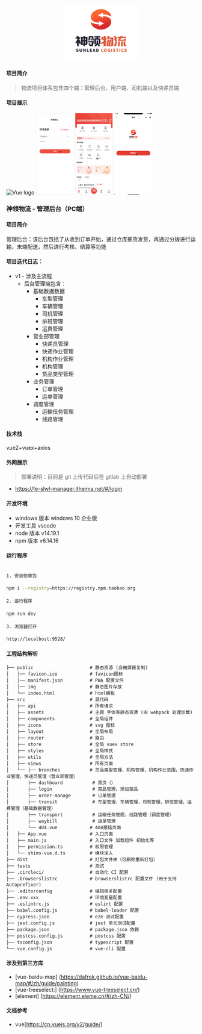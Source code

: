 <p align="center">
	<img width="200" src="./README/img/logo.png" alt="Vue logo">
</p>

#### 项目简介
> 物流项目体系包含四个端：管理后台、用户端、司机端以及快递员端

#### 项目展示
<img width="406" src="./README/img/admin.gif" alt="Vue logo">
<img width="100" src="./README/img/siji.gif" alt="Vue logo">
<img width="100" src="./README/img/kuaidiyuan.gif" alt="Vue logo">
<img width="100" src="./README/img/yonghuduan.gif" alt="Vue logo">


### 神领物流 - 管理后台（PC端）

#### 项目简介
管理后台：该后台包括了从收到订单开始，通过仓库拣货发货，再通过分拨进行运输、末端配送，然后进行考核、结算等功能

#### 项目迭代日志：
- v1 - 涉及主流程
  - 后台管理端包含：
    - 基础数据数据
      - 车型管理
      - 车辆管理
      - 司机管理
      - 排班管理
      - 运费管理
    - 营业部管理
      - 快递员管理
      - 快递作业管理
      - 机构作业管理
      - 机构管理
      - 货品类型管理
    - 业务管理
      - 订单管理
      - 运单管理
    - 调度管理
      - 运输任务管理
      - 线路管理
#### 技术栈
vue2+vuex+axios

#### 外网展示
> 部署说明：目前是 git 上传代码后在 gitlab 上自动部署
- https://fe-slwl-manager.itheima.net/#/login

#### 开发环境
- windows 版本 windows 10 企业版
- 开发工具 vscode
- node 版本 v14.19.1
- npm 版本 v6.14.16

#### 运行程序
```sh

1. 安装依赖包

npm i --registry=https://registry.npm.taobao.org

2. 运行程序

npm run dev

3. 浏览器打开

http://localhost:9528/

```

#### 工程结构解析
```
├── public                     # 静态资源 (会被直接复制)
│   │── favicon.ico            # favicon图标
│   │── manifest.json          # PWA 配置文件
│   │── img                    # 静态图片存放
│   └── index.html             # html模板
├── src                        # 源代码
│   ├── api                    # 所有请求
│   ├── assets                 # 主题 字体等静态资源 (由 webpack 处理加载)
│   ├── components             # 全局组件
│   ├── icons                  # svg 图标
│   ├── layout                 # 全局布局
│   ├── router                 # 路由
│   ├── store                  # 全局 vuex store
│   ├── styles                 # 全局样式
│   ├── utils                  # 全局方法
│   ├── views                  # 所有页面
│   └── ├── branches           # 货品类型管理，机构管理，机构作业范围，快递作业管理，快递员管理（营业部管理）
│       ├── dashboard           # 首页（）
│       ├── login               # 菜品管理、添加菜品
│       ├── order-manage        # 订单管理
│       ├── transit             # 车型管理，车辆管理，司机管理，排班管理，运费管理（基础数据管理）
│       ├── transport           # 运输任务管理，线路管理（调度管理）
│       ├── waybill             # 运单管理
│       └── 404.vue            # 404报错页面
│   ├── App.vue                # 入口页面
│   ├── main.js                # 入口文件 加载组件 初始化等
│   ├── permission.ts          # 权限管理
│   └── shims-vue.d.ts         # 模块注入
├── dist                       # 打包文件夹（可删除重新打包）
├── tests                      # 测试
├── .circleci/                 # 自动化 CI 配置
├── .browserslistrc            # browserslistrc 配置文件 (用于支持 Autoprefixer)
├── .editorconfig              # 编辑相关配置
├── .env.xxx                   # 环境变量配置
├── .eslintrc.js               # eslint 配置
├── babel.config.js            # babel-loader 配置
├── cypress.json               # e2e 测试配置
├── jest.config.js             # jest 单元测试配置
├── package.json               # package.json 依赖
├── postcss.config.js          # postcss 配置
├── tsconfig.json              # typescript 配置
└── vue.config.js              # vue-cli 配置

```

#### 涉及到第三方库

- [vue-baidu-map] (https://dafrok.github.io/vue-baidu-map/#/zh/guide/painting)
- [vue-treeselect:] (https://www.vue-treeselect.cn/)
- [element] (https://element.eleme.cn/#/zh-CN/)

#### 文档参考

- vue[https://cn.vuejs.org/v2/guide/]
